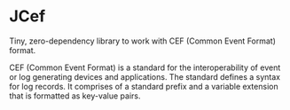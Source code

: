 # JCef

Tiny, zero-dependency library to work with CEF (Common Event Format) format.

CEF (Common Event Format) is a standard for the interoperability of event or log generating devices 
and applications. The standard defines a syntax for log records. It comprises of a standard prefix 
and a variable extension that is formatted as key-value pairs.